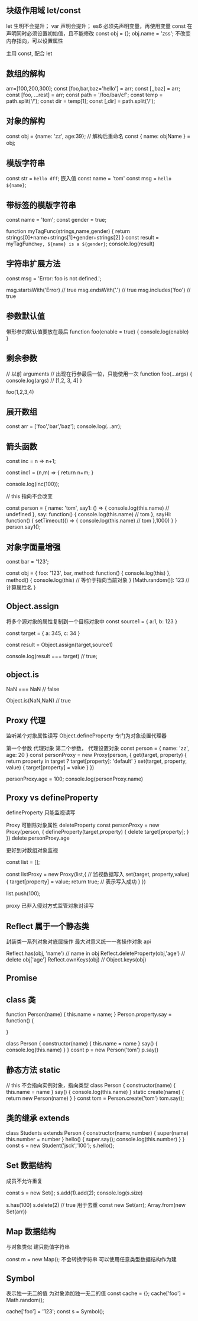 ## 块级作用域 let/const

let 生明不会提升；
var 声明会提升；
es6 必须先声明变量，再使用变量
const 在声明同时必须设置初始值，且不能修改
const obj = {};
obj.name = 'zss';
不改变内存指向，可以设置属性

主用 const, 配合 let

## 数组的解构

arr=[100,200,300];
const [foo,bar,baz='hello'] = arr;
const [,,baz] = arr;
const [foo, ...rest] = arr;
const path = '/foo/bar/cf';
const temp = path.split('/');
const dir = temp[1];
const [,dir] = path.split('/');

## 对象的解构

const obj = {name: 'zz', age:39};
// 解构后重命名
const { name: objName } = obj;

## 模版字符串

const str = `hello dff`;
嵌入值
const name = 'tom'
const msg = `hello ${name}`;

## 带标签的模版字符串

const name = 'tom';
const gender = true;

function myTagFunc(strings,name,gender) {
return strings[0]+name+strings[1]+gender+strings[2]
}
const result = myTagFunc`hey, ${name} is a ${gender}`;
console.log(result)

## 字符串扩展方法

const msg = 'Error: foo is not defined.';

msg.startsWith('Error) // true
msg.endsWith('.') // true
msg.includes('foo') // true

## 参数默认值

带形参的默认值要放在最后
function foo(enable = true) {
console.log(enable)
}

## 剩余参数

// 以前 arguments
// 出现在行参最后一位，只能使用一次
function foo(...args) {
console.log(args) // [1,2, 3, 4]
}

foo(1,2,3,4)

## 展开数组

const arr = ['foo','bar','baz'];
console.log(...arr);

## 箭头函数

const inc = n => n+1;

const inc1 = (n,m) => {
return n+m;
}

console.log(inc(100));

// this 指向不会改变

const person = {
name: 'tom',
say1: () => {
console.log(this.name) // undefined
},
say: function() {
console.log(this.name) // tom
},
sayHi: function() {
setTimeout(() => {
console.log(this.name) // tom
},1000)
}
}
person.say1();

## 对象字面量增强

const bar = '123';

const obj = {
foo: '123',
bar,
method: function() {
console.log(this)
},
method() {
console.log(this) // 等价于指向当前对象
}
[Math.random()]: 123 // 计算属性名
}

## Object.assign

将多个源对象的属性复制到一个目标对象中
const source1 = {
a:1,
b: 123
}

const target = {
a: 345,
c: 34
}

const result = Object.assign(target,source1)

console.log(result === target) // true;

## object.is

NaN === NaN // false

Object.is(NaN,NaN) // true

## Proxy 代理

监听某个对象属性读写 Object.defineProperty
专门为对象设置代理器

第一个参数 代理对象
第二个参数， 代理设置对象
const person = {
name: 'zz',
age: 20
}
const personProxy = new Proxy(person, {
get(target, property) {
return property in target ? target[property]: 'default'
}
set(target, property, value) {
target[property] = value
}
})

personProxy.age = 100;
console.log(personProxy.name)

## Proxy vs defineProperty

defineProperty 只能监视读写

Proxy 可删除对象属性 deleteProperty
const personProxy = new Proxy(person, {
defineProperty(target,property) {
delete target[property];
}
})
delete personProxy.age

更好到对数组对象监视

const list = [];

const listProxy = new Proxy(list,{
// 监视数据写入
set(target, property,value) {
target[property] = value;
return true; // 表示写入成功
}
})

list.push(100);

proxy 已非入侵对方式监管对象对读写

## Reflect 属于一个静态类

封装类一系列对象对底层操作
最大对意义统一一套操作对象 api

Reflect.has(obj, 'name') // name in obj
Reflect.deleteProperty(obj,'age') // delete obj['age']
Reflect.ownKeys(obj) // Object.keys(obj)

## Promise

## class 类

function Person(name) {
this.name = name;
}
Person.property.say = function() {

}

class Person {
constructor(name) {
this.name = name
}
say() {
console.log(this.name)
}
}
cosnt p = new Person('tom')
p.say()

## 静态方法 static

// this 不会指向实例对象，指向类型
class Person {
constructor(name) {
this.name = name
}
say() {
console.log(this.name)
}
static create(name) {
return new Person(name)
}
}
const tom = Person.create('tom')
tom.say();

## 类的继承 extends

class Students extends Person {
constructor(name,number) {
super(name)
this.number = number
}
hello() {
super.say();
console.log(this.number)
}
}
const s = new Student('jsck','100');
s.hello();

## Set 数据结构

成员不允许重复

const s = new Set();
s.add(1).add(2);
console.log(s.size)

s.has(100)
s.delete(2) // true
用于去重
const new Set(arr);
Array.from(new Set(arr))

## Map 数据结构

与对象类似 建只能值字符串

const m = new Map();
不会转换字符串
可以使用任意类型数据结构作为建

## Symbol

表示独一无二的值
为对象添加独一无二的值
const cache = {};
cache['foo'] = Math.random();

cache['foo'] = '123';
const s = Symbol();
